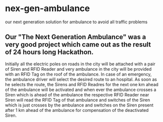 # nex-gen-ambulance
our next generation solution for ambulance to avoid all traffic problems

## Our "The Next Generation Ambulance" was a very good project which came out as the result of 24 hours long Hackathon.
Initially all the electric poles on roads in the city will be attached with a pair of Siren and RFID Reader and very ambulance in the city will be provided with an RFID Tag on the roof of the ambulance.
In case of an emergency, the ambulance driver will select the desired route to an hospital.
As soon as he selects the route, the Sirens and RFID Readres for the next one km ahead of the ambulance will be activated and when ever the ambulance crosses a Siren which is ahead of the ambulance the respective RFID Reader near Siren will read the RFID Tag of that ambulance and switches of the Siren which is just crosses by the ambulance and switches on the Siren present after 1 km ahead of the ambulance for compensation of the deactivated Siren.
